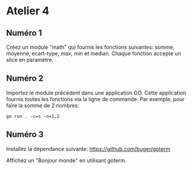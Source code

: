 # Atelier 4

## Numéro 1

Créez un module "math" qui fournis les fonctions suivantes:
somme, moyenne, ecart-type, max, min et median.
Chaque fonction accepte un slice en paramètre.

## Numéro 2

Importez le module précédent dans une application GO. Cette application fournis toutes les fonctions via la ligne de commande. Par exemple, pour faire la somme de 2 nombres:

```
go run . -c=s -n=1,2
```

## Numéro 3

Installez la dépendance suivante: https://github.com/buger/goterm

Affichez un "Bonjour monde" en utilisant goterm.